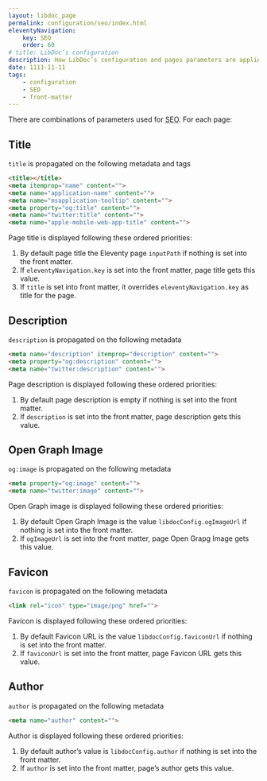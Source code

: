 ```yaml
---
layout: libdoc_page
permalink: configuration/seo/index.html
eleventyNavigation:
    key: SEO
    order: 60
# title: LibDoc’s configuration
description: How LibDoc’s configuration and pages parameters are applied for Search Engine Optimization
date: 1111-11-11
tags:
    - configuration
    - SEO
    - front-matter
---
```


There are combinations of parameters used for <abbr title="Search Engine Optimization">SEO</abbr>. For each page:

## Title

`title` is propagated on the following metadata and tags

```html
<title></title>
<meta itemprop="name" content="">
<meta name="application-name" content="">
<meta name="msapplication-tooltip" content="">
<meta property="og:title" content="">
<meta name="twitter:title" content="">
<meta name="apple-mobile-web-app-title" content="">
```

Page title is displayed following these ordered priorities:

1. By default page title the Eleventy page `inputPath` if nothing is set into the front matter.
1. If `eleventyNavigation.key` is set into the front matter, page title gets this value.
1. If `title` is set into front matter, it overrides `eleventyNavigation.key` as title for the page.

## Description

`description` is propagated on the following metadata

```html
<meta name="description" itemprop="description" content="">
<meta property="og:description" content="">
<meta name="twitter:description" content="">
```

Page description is displayed following these ordered priorities:

1. By default page description is empty if nothing is set into the front matter.
1. If `description` is set into the front matter, page description gets this value.

## Open Graph Image

`og:image` is propagated on the following metadata

```html
<meta property="og:image" content="">
<meta name="twitter:image" content="">
```

Open Graph image is displayed following these ordered priorities:

1. By default Open Graph Image is the value `libdocConfig.ogImageUrl` if nothing is set into the front matter.
1. If `ogImageUrl` is set into the front matter, page Open Grapg Image gets this value.

## Favicon

`favicon` is propagated on the following metadata

```html
<link rel="icon" type="image/png" href="">
```

Favicon is displayed following these ordered priorities:

1. By default Favicon URL is the value `libdocConfig.faviconUrl` if nothing is set into the front matter.
1. If `faviconUrl` is set into the front matter, page Favicon URL gets this value.

## Author

`author` is propagated on the following metadata

```html
<meta name="author" content="">
```

Author is displayed following these ordered priorities:

1. By default author’s value is `libdocConfig.author` if nothing is set into the front matter.
1. If `author` is set into the front matter, page’s author gets this value.
